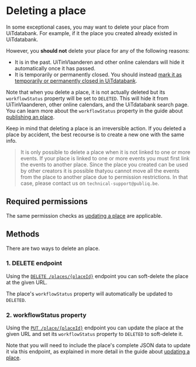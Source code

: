 # Deleting a place

In some exceptional cases, you may want to delete your place from UiTdatabank. For example, if it the place you created already existed in UiTdatabank.

However, you **should not** delete your place for any of the following reasons:

* It is in the past. UiTinVlaanderen and other online calendars will hide it automatically once it has passed.
* It is temporarily or permanently closed. You should instead [mark it as temporarily or permanently closed in UiTdatabank](./status.md).

Note that when you delete a place, it is not actually deleted but its `workflowStatus` property will be set to `DELETED`. This will hide it from UiTinVlaanderen, other online calendars, and the UiTdatabank search page. You can learn more about the `workflowStatus` property in the guide about [publishing an place](./publish.md).

Keep in mind that deleting a place is an irreversible action. If you deleted a place by accident, the best recourse is to create a new one with the same info.

<!-- theme: warning -->
> It is only possible to delete a place when it is not linked to one or more events. If your place is linked to one or more events you must first link the events to another place. Since the place you created can be used by other creators it is possible thatyou cannot move all the events from the place to another place due to permission restrictions. In that case, please contact us on `technical-support@publiq.be`.

## Required permissions

The same permission checks as [updating a place](./update.md) are applicable.

## Methods

There are two ways to delete an place.

### 1. DELETE endpoint

Using the [`DELETE /places/{placeId}`](/reference/entry.json/paths/~1places~1{placeId}/delete) endpoint you can soft-delete the place at the given URL. 

The place's `workflowStatus` property will automatically be updated to `DELETED`.

### 2. workflowStatus property

Using the [`PUT /place/{placeId}`](/reference/entry.json/paths/~places~1{placeId}/put) endpoint you can update the place at the given URL and set its `workflowStatus` property to `DELETED` to soft-delete it.

Note that you will need to include the place's complete JSON data to update it via this endpoint, as explained in more detail in the guide about [updating a place](./update.md).
